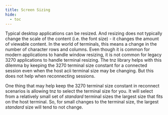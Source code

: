 ```yaml
---
title: Screen Sizing
hide:
  - toc
---
```


Typical desktop applications can be resized. And resizing does not typically change the scale of the content (i.e. the font size) - it changes the amount of viewable content. In the world of terminals, this means a change in the number of character rows and columns. Even though it is common for modern applications to handle window resizing, it is not common for legacy 3270 applications to handle terminal resizing. The tnz library helps with this dilemma by keeping the 3270 terminal size constant for a connected session even when the host acii terminal size may be changing. But this does not help when reconnecting sessions.

One thing that may help keep the 3270 terminal size constant in reconnect scenarios is allowing tnz to select the terminal size for you. It will select from a relatively small set of *standard* terminal sizes the largest size that fits on the host terminal. So, for small changes to the terminal size, the largest *standard* size will tend to not change.